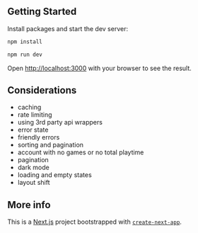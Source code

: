 ## Getting Started

Install packages and start the dev server:

```bash
npm install
```

```bash
npm run dev
```

Open [http://localhost:3000](http://localhost:3000) with your browser to see the result.

## Considerations

- caching
- rate limiting
- using 3rd party api wrappers
- error state
- friendly errors
- sorting and pagination
- account with no games or no total playtime
- pagination
- dark mode
- loading and empty states
- layout shift

## More info

This is a [Next.js](https://nextjs.org/) project bootstrapped with [`create-next-app`](https://github.com/vercel/next.js/tree/canary/packages/create-next-app).
